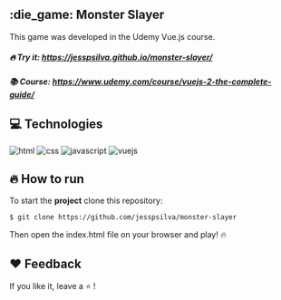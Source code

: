 ## :die_game: Monster Slayer

This game was developed in the Udemy Vue.js course.

##### :fire: Try it: https://jesspsilva.github.io/monster-slayer/

##### :books: Course: https://www.udemy.com/course/vuejs-2-the-complete-guide/

## :computer: Technologies

![html](https://img.shields.io/badge/-HTML-orange?logo=HTML5&logoColor=white&style=for-the-badge)
![css](https://img.shields.io/badge/-CSS-blue?logo=CSS3&logoColor=white&style=for-the-badge)
![javascript](https://img.shields.io/badge/-JavaScript-yellow?logo=Javascript&logoColor=white&style=for-the-badge)
![vuejs](https://img.shields.io/badge/-Vue-4FC08D?logo=Vue.js&logoColor=white&style=for-the-badge)

## :fire: How to run

To start the **project** clone this repository:
```bash 
$ git clone https://github.com/jesspsilva/monster-slayer
```
Then open the index.html file on your browser and play! :fire:

## :heart: Feedback

If you like it, leave a :star: !
<br>
